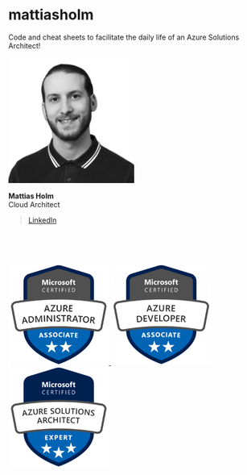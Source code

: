 # mattiasholm
Code and cheat sheets to facilitate the daily life of an Azure Solutions Architect!

<img src="./img/mattiasholm.png" alt="Mattias Holm" width="250"/>

**Mattias Holm**\
Cloud Architect
>[LinkedIn](https://linkedin.com/in/holmmattias)

<br><br><br>

<a href="https://www.youracclaim.com/badges/16f784ad-9f4e-41f9-a12a-c560b076d016/public_url"><img alt="Microsoft Certified: Azure Administrator Associate" src="./img/microsoft-certified-azure-administrator-associate.png" width="200">
<a href="https://www.youracclaim.com/badges/8d0c3a47-711e-4f43-97bc-5301b8be1f5d/public_url"><img alt="Microsoft Certified: Azure Developer Associate" src="./img/microsoft-certified-azure-developer-associate.png" width="200">
<a href="https://www.youracclaim.com/badges/8d8b88dd-82a8-48b1-9f64-f4bdbf67ba25/public_url"><img alt="Microsoft Certified: Azure Solutions Architect Expert" src="./img/microsoft-certified-azure-solutions-architect-expert.png" width="200">
